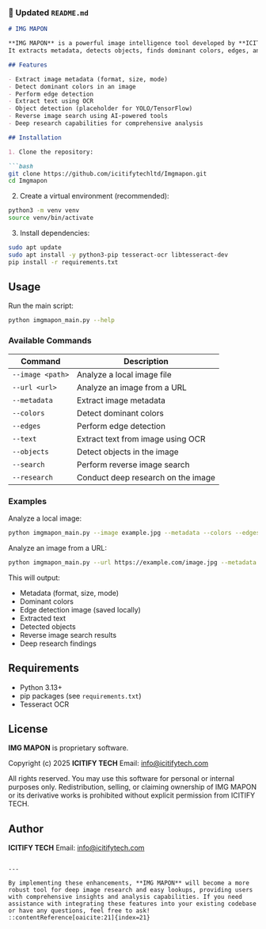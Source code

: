 ### 📄 Updated `README.md`

````markdown
# IMG MAPON

**IMG MAPON** is a powerful image intelligence tool developed by **ICITIFY TECH**.  
It extracts metadata, detects objects, finds dominant colors, edges, and performs OCR from images or image URLs. Additionally, it offers advanced features for deep image research and easy lookups.

## Features

- Extract image metadata (format, size, mode)
- Detect dominant colors in an image
- Perform edge detection
- Extract text using OCR
- Object detection (placeholder for YOLO/TensorFlow)
- Reverse image search using AI-powered tools
- Deep research capabilities for comprehensive analysis

## Installation

1. Clone the repository:

```bash
git clone https://github.com/icitifytechltd/Imgmapon.git
cd Imgmapon
````

2. Create a virtual environment (recommended):

```bash
python3 -m venv venv
source venv/bin/activate
```

3. Install dependencies:

```bash
sudo apt update
sudo apt install -y python3-pip tesseract-ocr libtesseract-dev
pip install -r requirements.txt
```

## Usage

Run the main script:

```bash
python imgmapon_main.py --help
```

### Available Commands

| Command          | Description                        |
| ---------------- | ---------------------------------- |
| `--image <path>` | Analyze a local image file         |
| `--url <url>`    | Analyze an image from a URL        |
| `--metadata`     | Extract image metadata             |
| `--colors`       | Detect dominant colors             |
| `--edges`        | Perform edge detection             |
| `--text`         | Extract text from image using OCR  |
| `--objects`      | Detect objects in the image        |
| `--search`       | Perform reverse image search       |
| `--research`     | Conduct deep research on the image |

### Examples

Analyze a local image:

```bash
python imgmapon_main.py --image example.jpg --metadata --colors --edges --text --objects --search --research
```

Analyze an image from a URL:

```bash
python imgmapon_main.py --url https://example.com/image.jpg --metadata --colors --edges --text --objects --search --research
```

This will output:

* Metadata (format, size, mode)
* Dominant colors
* Edge detection image (saved locally)
* Extracted text
* Detected objects
* Reverse image search results
* Deep research findings

## Requirements

* Python 3.13+
* pip packages (see `requirements.txt`)
* Tesseract OCR

## License

**IMG MAPON** is proprietary software.

Copyright (c) 2025 **ICITIFY TECH**
Email: [info@icitifytech.com](mailto:info@icitifytech.com)

All rights reserved. You may use this software for personal or internal purposes only. Redistribution, selling, or claiming ownership of IMG MAPON or its derivative works is prohibited without explicit permission from ICITIFY TECH.

## Author

**ICITIFY TECH**
Email: [info@icitifytech.com](mailto:info@icitifytech.com)

```

---

By implementing these enhancements, **IMG MAPON** will become a more robust tool for deep image research and easy lookups, providing users with comprehensive insights and analysis capabilities. If you need assistance with integrating these features into your existing codebase or have any questions, feel free to ask!
::contentReference[oaicite:21]{index=21}
 
```